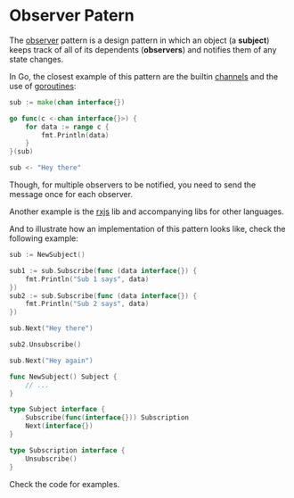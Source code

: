 # Observer Patern

The [observer](https://en.wikipedia.org/wiki/Observer_pattern) pattern is a design pattern in which an object (a **subject**) keeps track of all of its dependents (**observers**) and notifies them of any state changes.

In Go, the closest example of this pattern are the builtin [channels](https://tour.golang.org/concurrency/2) and the use of [goroutines](https://gobyexample.com/goroutines):
```go
sub := make(chan interface{})

go func(c <-chan interface{}>) {
    for data := range c {
        fmt.Println(data)
    }
}(sub)

sub <- "Hey there"
```

Though, for multiple observers to be notified, you need to send the message once for each observer.

Another example is the [rxjs](https://www.learnrxjs.io) lib and accompanying libs for other languages.

And to illustrate how an implementation of this pattern looks like, check the following example:
```go
sub := NewSubject()

sub1 := sub.Subscribe(func (data interface{}) {
    fmt.Println("Sub 1 says", data)
})
sub2 := sub.Subscribe(func (data interface{}) {
    fmt.Println("Sub 2 says", data)
})

sub.Next("Hey there")

sub2.Unsubscribe()

sub.Next("Hey again")

func NewSubject() Subject {
    // ...
}

type Subject interface {
    Subscribe(func(interface{})) Subscription
    Next(interface{})
}

type Subscription interface {
    Unsubscribe()
}
```

Check the code for examples.
